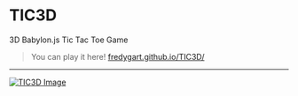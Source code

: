 # TIC3D
3D Babylon.js Tic Tac Toe Game

>You can play it here! [fredygart.github.io/TIC3D/](https://fredygart.github.io/TIC3D/)
---
[![TIC3D Image](https://fredygart.github.io/TIC3D/tic3DIcon.png)](https://fredygart.github.io/TIC3D/)
